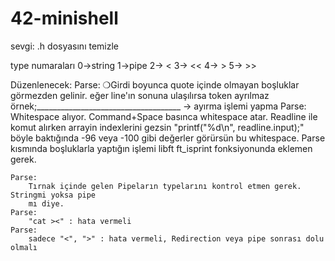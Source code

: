 # 42-minishell
sevgi: .h dosyasını temizle

type numaraları
0->string
1->pipe
2-> <
3-> <<
4-> >
5-> >>


Düzenlenecek:
	Parse: 
			❍Girdi boyunca quote içinde olmayan boşluklar görmezden gelinir.
			eğer line'ın sonuna ulaşılırsa token ayrılmaz
			örnek;____________________________________  -> ayırma işlemi yapma
	Parse:
		Whitespace alıyor. Command+Space basınca whitespace atar. Readline ile komut
		alırken arrayin indexlerini gezsin "printf("%d\n", readline.input);" böyle
		baktığında -96 veya -100 gibi değerler görürsün bu whitespace. Parse kısmında
		boşluklarla yaptığın işlemi libft ft_isprint fonksiyonunda eklemen gerek.
	
	Parse:
		Tırnak içinde gelen Pipeların typelarını kontrol etmen gerek. Stringmi yoksa pipe
		mı diye.
	Parse:
		"cat ><" : hata vermeli
	Parse:
		sadece "<", ">" : hata vermeli, Redirection veya pipe sonrası dolu olmalı
